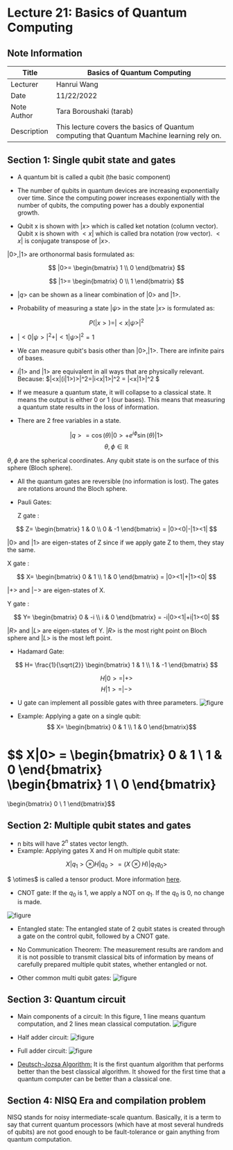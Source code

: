 # Lecture 21:  Basics of Quantum Computing

## Note Information

| Title       |Basics of Quantum Computing                                                                             |
|-------------|-----------------------------------------------------------------------------------------------------------------|
| Lecturer    |                     Hanrui Wang                                                                                 |
| Date        | 11/22/2022                                                                                                      |
| Note Author | Tara Boroushaki (tarab)                                                                                      |
| Description |  This lecture covers the basics of Quantum computing that Quantum Machine learning rely on. 

## Section 1: Single qubit state and gates
- A quantum bit is called a qubit (the basic component)

- The number of qubits in quantum devices are increasing exponentially over time. Since the computing power increases exponentially with the number of qubits, the computing power has a doubly exponential growth.

- Qubit x is shown with $|x>$ which is called ket notation (column vector). Qubit x is shown with $<x|$ which is called bra notation (row vector). $<x|$ is conjugate transpose of $|x>$.

 $|0>,|1>$ are orthonormal basis formulated as:
  
$$ |0>= \begin{bmatrix} 1 \\ 0 \end{bmatrix} $$

$$ |1>= \begin{bmatrix} 0 \\ 1 \end{bmatrix} $$

- $|q>$ can be shown as a linear combination of $|0>$ and $|1>$.

- Probability of measuring a state $|\psi>$ in the state $|x>$ is formulated as:

$$P(|x>) = |<x|\psi>|^2 $$  

- $|<0|\psi>|^2 + |<1|\psi>|^2 = 1$

- We can measure qubit's basis other than $|0>,|1>$. There are infinite pairs of bases.

- $i|1>$ and $|1>$ are equivalent in all ways that are physically relevant. Because: $|<x|(i|1>)>|^2=|i<x|1>|^2 = |<x|1>|^2 $

- If we measure a quantum state, it will collapse to a classical state. It means the output is either 0 or 1 (our bases). This means that measuring a quantum state results in the loss of information.

- There are 2 free variables in a state. 

$$ |q> = \cos(\theta)|0> +e^{i\phi}\sin(\theta)|1>$$ $$\theta, \phi \in \mathbb{R}$$

$\theta, \phi$ are the spherical coordinates. Any qubit state is on the surface of this sphere (Bloch sphere).

- All the quantum gates are reversible (no information is lost). The gates are rotations around the Bloch sphere. 

- Pauli Gates:

  Z gate : 
  
$$ Z= \begin{bmatrix} 1 & 0 \\ 
0 & -1 \end{bmatrix} = |0><0|-|1><1| $$

$|0>$ and $|1>$ are eigen-states of Z since if we apply gate Z to them, they stay the same.

X gate : 

$$ X= \begin{bmatrix} 0 & 1 \\ 
1 & 0 
\end{bmatrix} = |0><1|+|1><0| $$

$|+>$  and $|->$ are eigen-states of X.

Y gate : 

$$ Y= \begin{bmatrix} 0 & -i \\ 
i & 0 
\end{bmatrix} = -i|0><1|+i|1><0| $$

$|R>$  and $|L>$ are eigen-states of Y. $|R>$ is the most right point on Bloch sphere and $|L>$ is the most left point.


- Hadamard Gate: 

$$ H= \frac{1}{\sqrt{2}} 
\begin{bmatrix} 1 & 1 \\ 
1 & -1 
\end{bmatrix} $$

$$ H|0> = |+>$$
$$ H|1> = |->$$

- U gate can implement all possible gates with three parameters.
![figure](figures/lecture-21/tarab/eq1.png)

- Example: Applying a gate on a single qubit:
$$ X= 
\begin{bmatrix} 
0 & 1 \\ 
1 & 0 
\end{bmatrix}$$

$$ X|0> = 
\begin{bmatrix} 
0 & 1 \\ 
1 & 0 
\end{bmatrix}  
\begin{bmatrix} 
1 \\
 0
 \end{bmatrix}
= 
\begin{bmatrix}
 0 \\ 
 1 
 \end{bmatrix}$$



## Section 2: Multiple qubit states and gates

- n bits will have $2^n$ states vector length.
- Example: Applying gates X and H on multiple qubit state:

$$ X|q_1>  \otimes H|q_0> = (X \otimes H)|q_1q_0>$$

$ \otimes$ is called a tensor product. More information [here](https://en.wikipedia.org/wiki/Tensor_product).

- CNOT gate: If the $q_0$ is 1, we apply a NOT on $q_1$. If the $q_0$ is 0, no change is made.

![figure](figures/lecture-21/tarab/Not.png)

- Entangled state: The entangled state of 2 qubit states is created through a gate on the control qubit, followed by a CNOT gate.

- No Communication Theorem: The measurement results are random and it is not possible to transmit classical bits of information by means of carefully prepared  multiple qubit states, whether entangled or not.
 
- Other common multi qubit gates:
![figure](figures/lecture-21/tarab/gates.png)


## Section 3: Quantum circuit

- Main components of a circuit:
In this figure, 1 line means quantum computation, and 2 lines mean classical computation.
![figure](figures/lecture-21/tarab/circuit.png)

- Half adder circuit: 
![figure](figures/lecture-21/tarab/half.png)
- Full adder circuit: 
![figure](figures/lecture-21/tarab/full.png)

- [Deutsch-Jozsa Algorithm:](https://qiskit.org/textbook/ch-algorithms/deutsch-jozsa.html) It is the first quantum algorithm that performs better than the best classical algorithm. It showed for the first time that a quantum computer can be better than a classical one. 

## Section 4: NISQ Era and compilation problem

NISQ stands for noisy intermediate-scale quantum.
Basically, it is a term to say that current quantum processors (which have at most several hundreds of qubits) are not good enough to be fault-tolerance or gain anything from quantum computation.
